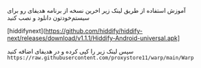 آموزش استفاده 
از طریق لینک زیر اخرین نسخه از برنامه هدیفای رو برای سیستم‌خودتون دانلود و نصب کنید 

[hiddifynext](https://github.com/hiddify/hiddify-next/releases/download/v1.1.1/Hiddify-Android-universal.apk]

سپس لینک زیر را کپی کرده و در هدیفای اضافه کنید
`https://raw.githubusercontent.com/proxystore11/warp/main/Warp`
